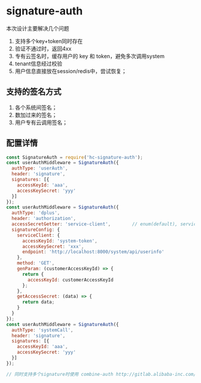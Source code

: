 # signature-auth

本次设计主要解决几个问题

1. 支持多个key+token同时存在
2. 验证不通过时，返回4xx
3. 专有云签名时，缓存用户的 key 和 token，避免多次调用system
4. tenant信息经过校验
5. 用户信息直接放在session/redis中，尝试恢复；

## 支持的签名方式

1. 各个系统间签名；
2. 数加过来的签名；
3. 用户专有云调用签名；

## 配置详情

```js
const SignatureAuth = require('hc-signature-auth');
const userAuthMiddleware = SignatureAuth({
  authType: 'userAuth',
  header: 'signature',
  signatures: [{
    accessKeyId: 'aaa',
    accessKeySecret: 'yyy'
  }]
});
const userAuthMiddleware = SignatureAuth({
  authType: 'dplus',
  header: 'authorization',
  accessSecretGetter: 'service-client',        // enum(default), service-client
  signatureConfig: {
    serviceClient: {
      accessKeyId: 'system-token',
      accessKeySecret: 'xxx',
      endpoint: 'http://localhost:8000/system/api/userinfo'
    },
    method: 'GET',
    genParam: (customerAccessKeyId) => {
      return {
        accessKeyId: customerAccessKeyId
      };
    },
    getAccessSecret: (data) => {
      return data;
    }
  }
});
const userAuthMiddleware = SignatureAuth({
  authType: 'systemCall',
  header: 'signature',
  signatures: [{
    accessKeyId: 'aaa',
    accessKeySecret: 'yyy'
  }]
});

// 同时支持多个signature时使用 combine-auth http://gitlab.alibaba-inc.com/bigdata-node/combine-auth
```
